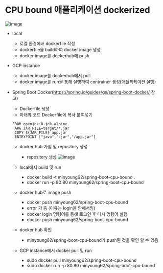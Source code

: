 # CPU bound 애플리케이션 dockerized
![image](https://user-images.githubusercontent.com/61530368/166504142-85671e4b-14bc-4d88-aafb-4bb9745d8fdb.png)
  - local
    * 로컬 환경에서 dockerfile 작성
    * dockerfile을 build하여 docker image 생성
    * docker image를 dockerhub에 push
  - GCP instance
    * docker image를 dockerhub에서 pull 
    * docker image를 run을 통해 실행하여 contrainer 생성(애플리케이션 실행)
 
 - Spring Boot Docker(https://spring.io/guides/gs/spring-boot-docker/ 참고)
    * Dockerfile 생성
    * 아래의 코드 Dockerfile에 복사 붙여넣기
   ``` 
   FROM openjdk:8-jdk-alpine
    ARG JAR_FILE=target/*.jar
    COPY ${JAR_FILE} app.jar
    ENTRYPOINT ["java","-jar","/app.jar"]
    ```
    * docker hub 가입 및 repository 생성
      * repository 생성
      ![image](https://user-images.githubusercontent.com/61530368/166506934-3813f3a5-dd2b-4243-aa06-f5a6171d31e7.png)
    
    * local에서 build 및 run
      * docker build -t minyoung62/spring-boot-cpu-bound .   
      * docker run -p 80:80 minyoung62/spring-boot-cpu-bound 
    * docker hub로 image push
      * docker push minyoung62/spring-boot-cpu-bound
      * error 가 뜸 (이유는 login을 안해서임)
      * docker login 명령어를 통해 로그인 후 다시 명령어 실행
      * docker push minyoung62/spring-boot-cpu-bound
    * docker hub 확인
      * minyoung62/spring-boot-cpu-bound가 push된 것을 확인 할 수 있음
    * GCP instance에서 docker pull 및 run
      * sudo docker pull minyoung62/spring-boot-cpu-bound
      * sudo docker run -p 80:80 minyoung62/spring-boot-cpu-bound
     
